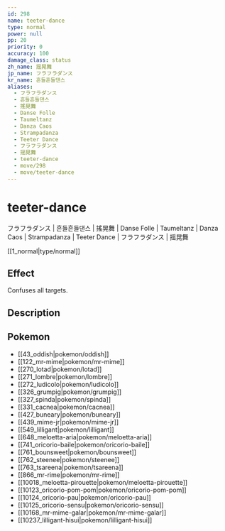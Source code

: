 ```yaml
---
id: 298
name: teeter-dance
type: normal
power: null
pp: 20
priority: 0
accuracy: 100
damage_class: status
zh_name: 摇晃舞
jp_name: フラフラダンス
kr_name: 흔들흔들댄스
aliases:
  - フラフラダンス
  - 흔들흔들댄스
  - 搖晃舞
  - Danse Folle
  - Taumeltanz
  - Danza Caos
  - Strampadanza
  - Teeter Dance
  - フラフラダンス
  - 摇晃舞
  - teeter-dance
  - move/298
  - move/teeter-dance
---
```

# teeter-dance
    
フラフラダンス | 흔들흔들댄스 | 搖晃舞 | Danse Folle | Taumeltanz | Danza Caos | Strampadanza | Teeter Dance | フラフラダンス | 摇晃舞

[[1_normal|type/normal]]

## Effect

Confuses all targets.

## Description



## Pokemon

- [[43_oddish|pokemon/oddish]]
- [[122_mr-mime|pokemon/mr-mime]]
- [[270_lotad|pokemon/lotad]]
- [[271_lombre|pokemon/lombre]]
- [[272_ludicolo|pokemon/ludicolo]]
- [[326_grumpig|pokemon/grumpig]]
- [[327_spinda|pokemon/spinda]]
- [[331_cacnea|pokemon/cacnea]]
- [[427_buneary|pokemon/buneary]]
- [[439_mime-jr|pokemon/mime-jr]]
- [[549_lilligant|pokemon/lilligant]]
- [[648_meloetta-aria|pokemon/meloetta-aria]]
- [[741_oricorio-baile|pokemon/oricorio-baile]]
- [[761_bounsweet|pokemon/bounsweet]]
- [[762_steenee|pokemon/steenee]]
- [[763_tsareena|pokemon/tsareena]]
- [[866_mr-rime|pokemon/mr-rime]]
- [[10018_meloetta-pirouette|pokemon/meloetta-pirouette]]
- [[10123_oricorio-pom-pom|pokemon/oricorio-pom-pom]]
- [[10124_oricorio-pau|pokemon/oricorio-pau]]
- [[10125_oricorio-sensu|pokemon/oricorio-sensu]]
- [[10168_mr-mime-galar|pokemon/mr-mime-galar]]
- [[10237_lilligant-hisui|pokemon/lilligant-hisui]]

